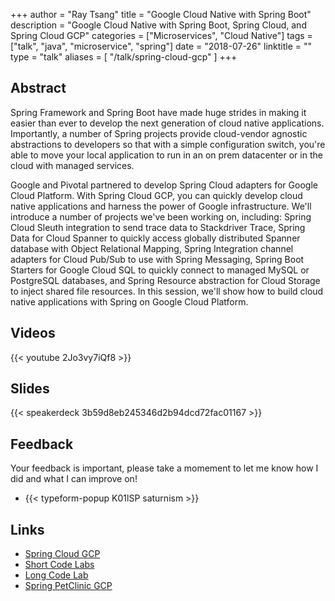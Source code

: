 +++
author = "Ray Tsang"
title = "Google Cloud Native with Spring Boot"
description = "Google Cloud Native with Spring Boot, Spring Cloud, and Spring Cloud GCP"
categories = ["Microservices", "Cloud Native"]
tags = ["talk", "java", "microservice", "spring"]
date = "2018-07-26"
linktitle = ""
type = "talk"
aliases = [
  "/talk/spring-cloud-gcp"
]
+++

## Abstract
Spring Framework and Spring Boot have made huge strides in making it easier than ever to develop the next generation of cloud native applications. Importantly, a number of Spring projects provide cloud-vendor agnostic abstractions to developers so that with a simple configuration switch, you're able to move your local application to run in an on prem datacenter or in the cloud with managed services.
 
Google and Pivotal partnered to develop Spring Cloud adapters for Google Cloud Platform. With Spring Cloud GCP, you can quickly develop cloud native applications and harness the power of Google infrastructure. We'll introduce a number of projects we've been working on, including: Spring Cloud Sleuth integration to send trace data to Stackdriver Trace, Spring Data for Cloud Spanner to quickly access globally distributed Spanner database with Object Relational Mapping, Spring Integration channel adapters for Cloud Pub/Sub to use with Spring Messaging, Spring Boot Starters for Google Cloud SQL to quickly connect to managed MySQL or PostgreSQL databases, and Spring Resource abstraction for Cloud Storage to inject shared file resources. In this session, we'll show how to build cloud native applications with Spring on Google Cloud Platform.

## Videos
{{< youtube 2Jo3vy7iQf8 >}}

## Slides
{{< speakerdeck 3b59d8eb245346d2b94dcd72fac01167 >}}

## Feedback
Your feedback is important, please take a momement to let me know how I did and what I can improve on!

- {{< typeform-popup K01lSP saturnism >}}

## Links
- [Spring Cloud GCP](http://cloud.spring.io/spring-cloud-gcp)
- [Short Code Labs](http://g.co/codelabs/spring)
- [Long Code Lab](http://bit.ly/spring-gcp-lab)
- [Spring PetClinic GCP](https://github.com/saturnism/spring-petclinic-gcp/)
